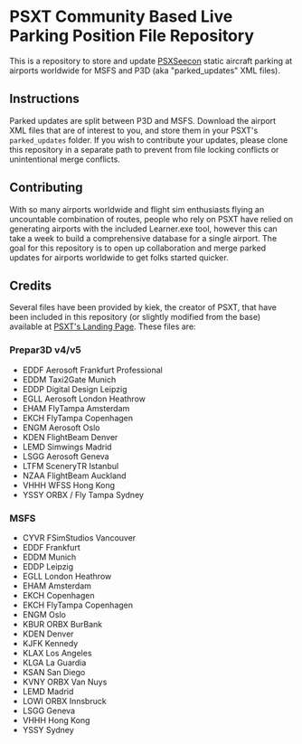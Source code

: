 # PSXT Community Based Live Parking Position File Repository

This is a repository to store and update [PSXSeecon](https://www.lekseecon.nl/) static aircraft parking at airports worldwide for MSFS and P3D (aka "parked_updates" XML files).

## Instructions

Parked updates are split between P3D and MSFS. Download the airport XML files that are of interest to you, and store them in your PSXT's `parked_updates` folder. If you wish to contribute your updates, please clone this repository in a separate path to prevent from file locking conflicts or unintentional merge conflicts.

## Contributing

With so many airports worldwide and flight sim enthusiasts flying an uncountable combination of routes, people who rely on PSXT have relied on generating airports with the included Learner.exe tool, however this can take a week to build a comprehensive database for a single airport. The goal for this repository is to open up collaboration and merge parked updates for airports worldwide to get folks started quicker.

## Credits

Several files have been provided by kiek, the creator of PSXT, that have been included in this repository (or slightly modified from the base) available at [PSXT's Landing Page](https://www.lekseecon.nl/). These files are:

### Prepar3D v4/v5

- EDDF Aerosoft Frankfurt Professional
- EDDM Taxi2Gate Munich
- EDDP Digital Design Leipzig
- EGLL Aerosoft London Heathrow
- EHAM FlyTampa Amsterdam
- EKCH FlyTampa Copenhagen
- ENGM Aerosoft Oslo
- KDEN FlightBeam Denver
- LEMD Simwings Madrid
- LSGG Aerosoft Geneva
- LTFM SceneryTR Istanbul
- NZAA FlightBeam Auckland
- VHHH WFSS Hong Kong
- YSSY ORBX / Fly Tampa Sydney

### MSFS
- CYVR FSimStudios Vancouver
- EDDF Frankfurt
- EDDM Munich
- EDDP Leipzig
- EGLL London Heathrow
- EHAM Amsterdam
- EKCH Copenhagen
- EKCH FlyTampa Copenhagen
- ENGM Oslo
- KBUR ORBX BurBank
- KDEN Denver
- KJFK Kennedy
- KLAX Los Angeles
- KLGA La Guardia
- KSAN San Diego
- KVNY ORBX Van Nuys
- LEMD Madrid
- LOWI ORBX Innsbruck
- LSGG Geneva
- VHHH Hong Kong
- YSSY Sydney
